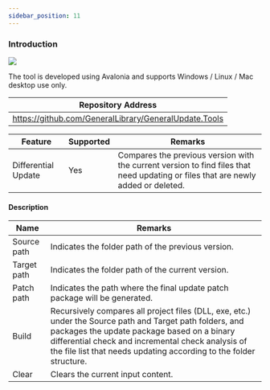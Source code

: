 ```yaml
---
sidebar_position: 11
---
```


### Introduction

![](imgs\tool.png)

The tool is developed using Avalonia and supports Windows / Linux / Mac desktop use only.

| Repository Address                                    |
| ----------------------------------------------------- |
| https://github.com/GeneralLibrary/GeneralUpdate.Tools |

| Feature             | Supported | Remarks                                                      |
| ------------------- | --------- | ------------------------------------------------------------ |
| Differential Update | Yes       | Compares the previous version with the current version to find files that need updating or files that are newly added or deleted. |

#### Description

| Name        | Remarks                                                      |
| ----------- | ------------------------------------------------------------ |
| Source path | Indicates the folder path of the previous version.           |
| Target path | Indicates the folder path of the current version.            |
| Patch path  | Indicates the path where the final update patch package will be generated. |
| Build       | Recursively compares all project files (DLL, exe, etc.) under the Source path and Target path folders, and packages the update package based on a binary differential check and incremental check analysis of the file list that needs updating according to the folder structure. |
| Clear       | Clears the current input content.                            |